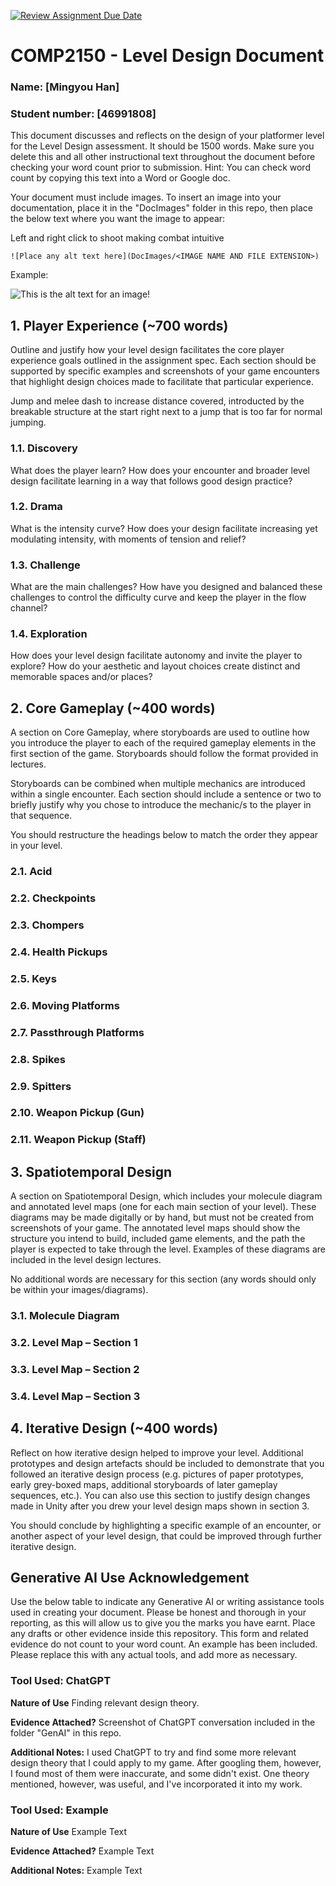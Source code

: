 [![Review Assignment Due Date](https://classroom.github.com/assets/deadline-readme-button-24ddc0f5d75046c5622901739e7c5dd533143b0c8e959d652212380cedb1ea36.svg)](https://classroom.github.com/a/YyUO0xtt)
# COMP2150  - Level Design Document
### Name: [Mingyou Han]
### Student number: [46991808] 

This document discusses and reflects on the design of your platformer level for the Level Design assessment. It should be 1500 words. Make sure you delete this and all other instructional text throughout the document before checking your word count prior to submission. Hint: You can check word count by copying this text into a Word or Google doc.

Your document must include images. To insert an image into your documentation, place it in the "DocImages" folder in this repo, then place the below text where you want the image to appear:

Left and right click to shoot making combat intuitive 

```
![Place any alt text here](DocImages/<IMAGE NAME AND FILE EXTENSION>)
```

Example:

![This is the alt text for an image!](DocImages/exampleimage.png)

## 1. Player Experience (~700 words)
Outline and justify how your level design facilitates the core player experience goals outlined in the assignment spec. Each section should be supported by specific examples and screenshots of your game encounters that highlight design choices made to facilitate that particular experience.

Jump and melee dash to increase distance covered, introducted by the breakable structure at the start right next to a jump that is too far for normal jumping.

### 1.1. Discovery
What does the player learn? How does your encounter and broader level design facilitate learning in a way that follows good design practice?

### 1.2. Drama
What is the intensity curve? How does your design facilitate increasing yet modulating intensity, with moments of tension and relief? 

### 1.3. Challenge
What are the main challenges? How have you designed and balanced these challenges to control the difficulty curve and keep the player in the flow channel?

### 1.4. Exploration
How does your level design facilitate autonomy and invite the player to explore? How do your aesthetic and layout choices create distinct and memorable spaces and/or places?

## 2. Core Gameplay (~400 words)
A section on Core Gameplay, where storyboards are used to outline how you introduce the player to each of the required gameplay elements in the first section of the game. Storyboards should follow the format provided in lectures.

Storyboards can be combined when multiple mechanics are introduced within a single encounter. Each section should include a sentence or two to briefly justify why you chose to introduce the mechanic/s to the player in that sequence.

You should restructure the headings below to match the order they appear in your level.

### 2.1. Acid

### 2.2. Checkpoints

### 2.3. Chompers

### 2.4. Health Pickups

### 2.5. Keys

### 2.6. Moving Platforms

### 2.7. Passthrough Platforms

### 2.8. Spikes

### 2.9. Spitters

### 2.10. Weapon Pickup (Gun)

### 2.11. Weapon Pickup (Staff)

## 3. Spatiotemporal Design
A section on Spatiotemporal Design, which includes your molecule diagram and annotated level maps (one for each main section of your level). These diagrams may be made digitally or by hand, but must not be created from screenshots of your game. The annotated level maps should show the structure you intend to build, included game elements, and the path the player is expected to take through the level. Examples of these diagrams are included in the level design lectures.

No additional words are necessary for this section (any words should only be within your images/diagrams).
 
### 3.1. Molecule Diagram

### 3.2. Level Map – Section 1

### 3.3.	Level Map – Section 2

### 3.4.	Level Map – Section 3

## 4. Iterative Design (~400 words)
Reflect on how iterative design helped to improve your level. Additional prototypes and design artefacts should be included to demonstrate that you followed an iterative design process (e.g. pictures of paper prototypes, early grey-boxed maps, additional storyboards of later gameplay sequences, etc.). You can also use this section to justify design changes made in Unity after you drew your level design maps shown in section 3. 

You should conclude by highlighting a specific example of an encounter, or another aspect of your level design, that could be improved through further iterative design.

## Generative AI Use Acknowledgement

Use the below table to indicate any Generative AI or writing assistance tools used in creating your document. Please be honest and thorough in your reporting, as this will allow us to give you the marks you have earnt. Place any drafts or other evidence inside this repository. This form and related evidence do not count to your word count.
An example has been included. Please replace this with any actual tools, and add more as necessary.


### Tool Used: ChatGPT
**Nature of Use** Finding relevant design theory.

**Evidence Attached?** Screenshot of ChatGPT conversation included in the folder "GenAI" in this repo.

**Additional Notes:** I used ChatGPT to try and find some more relevant design theory that I could apply to my game. After googling them, however, I found most of them were inaccurate, and some didn't exist. One theory mentioned, however, was useful, and I've incorporated it into my work.

### Tool Used: Example
**Nature of Use** Example Text

**Evidence Attached?** Example Text

**Additional Notes:** Example Text


